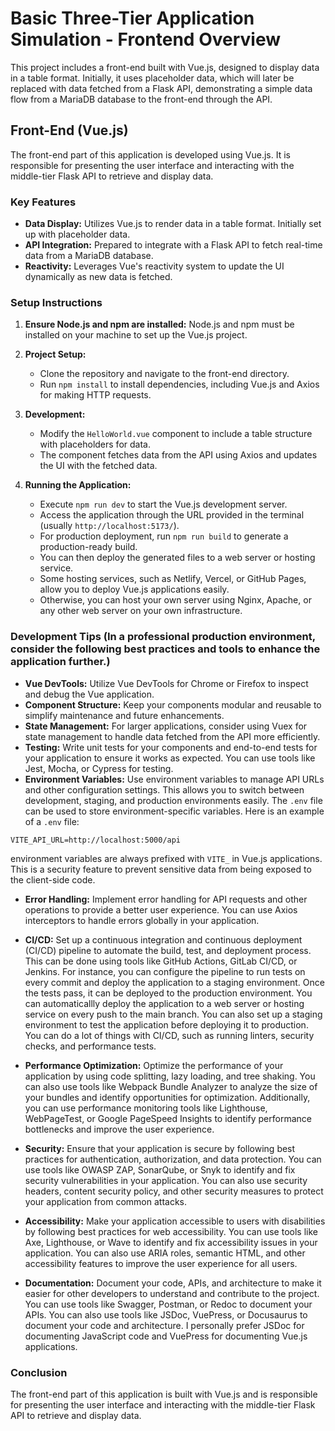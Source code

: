 # Basic Three-Tier Application Simulation - Frontend Overview

This project includes a front-end built with Vue.js, designed to display data in a table format. Initially, it uses placeholder data, which will later be replaced with data fetched from a Flask API, demonstrating a simple data flow from a MariaDB database to the front-end through the API.

## Front-End (Vue.js)

The front-end part of this application is developed using Vue.js. It is responsible for presenting the user interface and interacting with the middle-tier Flask API to retrieve and display data.

### Key Features

- **Data Display:** Utilizes Vue.js to render data in a table format. Initially set up with placeholder data.
- **API Integration:** Prepared to integrate with a Flask API to fetch real-time data from a MariaDB database.
- **Reactivity:** Leverages Vue's reactivity system to update the UI dynamically as new data is fetched.

### Setup Instructions

1. **Ensure Node.js and npm are installed:** Node.js and npm must be installed on your machine to set up the Vue.js project.

2. **Project Setup:**
   - Clone the repository and navigate to the front-end directory.
   - Run `npm install` to install dependencies, including Vue.js and Axios for making HTTP requests.

3. **Development:**
   - Modify the `HelloWorld.vue` component to include a table structure with placeholders for data.
   - The component fetches data from the API using Axios and updates the UI with the fetched data.

4. **Running the Application:**
   - Execute `npm run dev` to start the Vue.js development server.
   - Access the application through the URL provided in the terminal (usually `http://localhost:5173/`).
   - For production deployment, run `npm run build` to generate a production-ready build.
   - You can then deploy the generated files to a web server or hosting service.
   - Some hosting services, such as Netlify, Vercel, or GitHub Pages, allow you to deploy Vue.js applications easily.
   - Otherwise, you can host your own server using Nginx, Apache, or any other web server on your own infrastructure.

### Development Tips (In a professional production environment, consider the following best practices and tools to enhance the application further.)

- **Vue DevTools:** Utilize Vue DevTools for Chrome or Firefox to inspect and debug the Vue application.
- **Component Structure:** Keep your components modular and reusable to simplify maintenance and future enhancements.
- **State Management:** For larger applications, consider using Vuex for state management to handle data fetched from the API more efficiently.
- **Testing:** Write unit tests for your components and end-to-end tests for your application to ensure it works as expected. You can use tools like Jest, Mocha, or Cypress for testing.
- **Environment Variables:** Use environment variables to manage API URLs and other configuration settings. This allows you to switch between development, staging, and production environments easily. The `.env` file can be used to store environment-specific variables.
Here is an example of a `.env` file:

```VITE_API_URL=http://localhost:5000/api```

environment variables are always prefixed with `VITE_` in Vue.js applications. This is a security feature to prevent sensitive data from being exposed to the client-side code.

- **Error Handling:** Implement error handling for API requests and other operations to provide a better user experience. You can use Axios interceptors to handle errors globally in your application.

- **CI/CD:** Set up a continuous integration and continuous deployment (CI/CD) pipeline to automate the build, test, and deployment process. This can be done using tools like GitHub Actions, GitLab CI/CD, or Jenkins. For instance, you can configure the pipeline to run tests on every commit and deploy the application to a staging environment. Once the tests pass, it can be deployed to the production environment. You can automaticallly deploy the application to a web server or hosting service on every push to the main branch. You can also set up a staging environment to test the application before deploying it to production. You can do a lot of things with CI/CD, such as running linters, security checks, and performance tests.

- **Performance Optimization:** Optimize the performance of your application by using code splitting, lazy loading, and tree shaking. You can also use tools like Webpack Bundle Analyzer to analyze the size of your bundles and identify opportunities for optimization. Additionally, you can use performance monitoring tools like Lighthouse, WebPageTest, or Google PageSpeed Insights to identify performance bottlenecks and improve the user experience.

- **Security:** Ensure that your application is secure by following best practices for authentication, authorization, and data protection. You can use tools like OWASP ZAP, SonarQube, or Snyk to identify and fix security vulnerabilities in your application. You can also use security headers, content security policy, and other security measures to protect your application from common attacks.

- **Accessibility:** Make your application accessible to users with disabilities by following best practices for web accessibility. You can use tools like Axe, Lighthouse, or Wave to identify and fix accessibility issues in your application. You can also use ARIA roles, semantic HTML, and other accessibility features to improve the user experience for all users.

- **Documentation:** Document your code, APIs, and architecture to make it easier for other developers to understand and contribute to the project. You can use tools like Swagger, Postman, or Redoc to document your APIs. You can also use tools like JSDoc, VuePress, or Docusaurus to document your code and architecture. I personally prefer JSDoc for documenting JavaScript code and VuePress for documenting Vue.js applications.

### Conclusion

The front-end part of this application is built with Vue.js and is responsible for presenting the user interface and interacting with the middle-tier Flask API to retrieve and display data.

